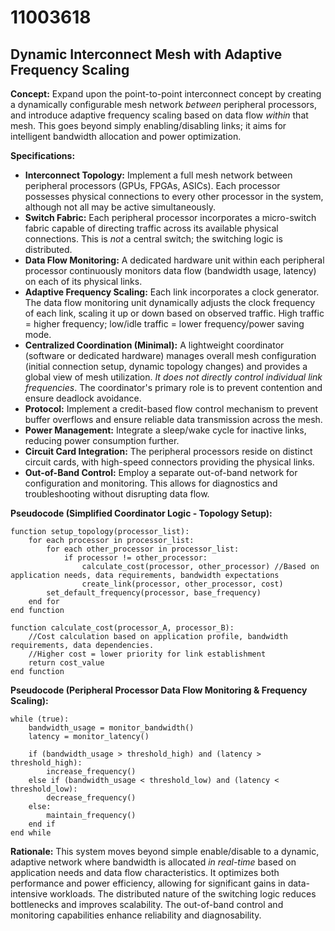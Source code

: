 # 11003618

## Dynamic Interconnect Mesh with Adaptive Frequency Scaling

**Concept:** Expand upon the point-to-point interconnect concept by creating a dynamically configurable mesh network *between* peripheral processors, and introduce adaptive frequency scaling based on data flow *within* that mesh. This goes beyond simply enabling/disabling links; it aims for intelligent bandwidth allocation and power optimization.

**Specifications:**

*   **Interconnect Topology:** Implement a full mesh network between peripheral processors (GPUs, FPGAs, ASICs). Each processor possesses physical connections to every other processor in the system, although not all may be active simultaneously.
*   **Switch Fabric:** Each peripheral processor incorporates a micro-switch fabric capable of directing traffic across its available physical connections. This is *not* a central switch; the switching logic is distributed.
*   **Data Flow Monitoring:** A dedicated hardware unit within each peripheral processor continuously monitors data flow (bandwidth usage, latency) on each of its physical links.
*   **Adaptive Frequency Scaling:** Each link incorporates a clock generator. The data flow monitoring unit dynamically adjusts the clock frequency of each link, scaling it up or down based on observed traffic.  High traffic = higher frequency; low/idle traffic = lower frequency/power saving mode.
*   **Centralized Coordination (Minimal):** A lightweight coordinator (software or dedicated hardware) manages overall mesh configuration (initial connection setup, dynamic topology changes) and provides a global view of mesh utilization. *It does not directly control individual link frequencies*. The coordinator's primary role is to prevent contention and ensure deadlock avoidance.
*   **Protocol:** Implement a credit-based flow control mechanism to prevent buffer overflows and ensure reliable data transmission across the mesh.
*   **Power Management:** Integrate a sleep/wake cycle for inactive links, reducing power consumption further.
*   **Circuit Card Integration:** The peripheral processors reside on distinct circuit cards, with high-speed connectors providing the physical links.
*    **Out-of-Band Control:**  Employ a separate out-of-band network for configuration and monitoring.  This allows for diagnostics and troubleshooting without disrupting data flow.

**Pseudocode (Simplified Coordinator Logic - Topology Setup):**

```
function setup_topology(processor_list):
    for each processor in processor_list:
        for each other_processor in processor_list:
            if processor != other_processor:
                calculate_cost(processor, other_processor) //Based on application needs, data requirements, bandwidth expectations
                create_link(processor, other_processor, cost)
        set_default_frequency(processor, base_frequency)
    end for
end function

function calculate_cost(processor_A, processor_B):
    //Cost calculation based on application profile, bandwidth requirements, data dependencies.
    //Higher cost = lower priority for link establishment
    return cost_value
end function
```

**Pseudocode (Peripheral Processor Data Flow Monitoring & Frequency Scaling):**

```
while (true):
    bandwidth_usage = monitor_bandwidth()
    latency = monitor_latency()

    if (bandwidth_usage > threshold_high) and (latency > threshold_high):
        increase_frequency()
    else if (bandwidth_usage < threshold_low) and (latency < threshold_low):
        decrease_frequency()
    else:
        maintain_frequency()
    end if
end while
```

**Rationale:** This system moves beyond simple enable/disable to a dynamic, adaptive network where bandwidth is allocated *in real-time* based on application needs and data flow characteristics. It optimizes both performance and power efficiency, allowing for significant gains in data-intensive workloads. The distributed nature of the switching logic reduces bottlenecks and improves scalability. The out-of-band control and monitoring capabilities enhance reliability and diagnosability.